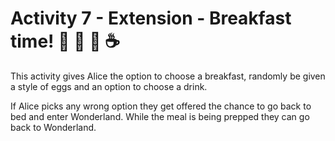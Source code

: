 # Activity 7 - Extension - Breakfast time! 🥑 🥓 🍳 ☕

This activity gives Alice the option to choose a breakfast, randomly be given a style of eggs and an option to choose a drink.

If Alice picks any wrong option they get offered the chance to go back to bed and enter Wonderland.
While the meal is being prepped they can go back to Wonderland.
